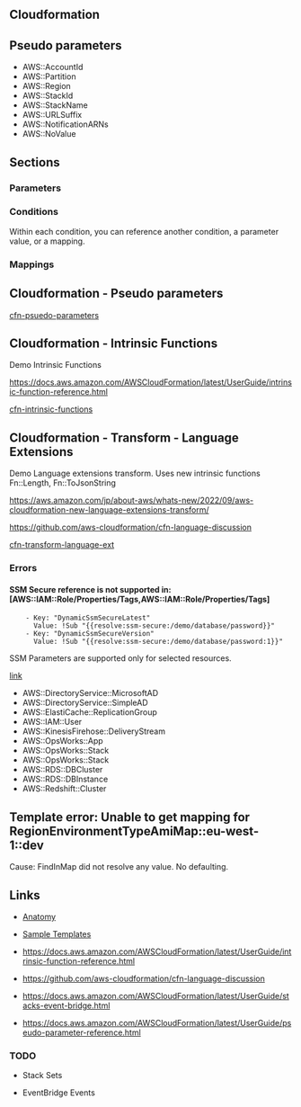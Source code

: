 
## Cloudformation

## Pseudo parameters

- AWS::AccountId
- AWS::Partition
- AWS::Region
- AWS::StackId
- AWS::StackName
- AWS::URLSuffix
- AWS::NotificationARNs
- AWS::NoValue


## Sections

### Parameters

### Conditions

Within each condition, you can reference another condition, a parameter value, or a mapping. 

### Mappings

## Cloudformation - Pseudo parameters

[cfn-psuedo-parameters](cfn-psuedo-parameters.yaml)

## Cloudformation - Intrinsic Functions

Demo Intrinsic Functions

https://docs.aws.amazon.com/AWSCloudFormation/latest/UserGuide/intrinsic-function-reference.html

[cfn-intrinsic-functions](cfn-intrinsic-functions.yaml)

## Cloudformation - Transform - Language Extensions

Demo Language extensions transform. Uses new intrinsic functions Fn::Length, Fn::ToJsonString

https://aws.amazon.com/jp/about-aws/whats-new/2022/09/aws-cloudformation-new-language-extensions-transform/

https://github.com/aws-cloudformation/cfn-language-discussion

[cfn-transform-language-ext](cfn-transform-language-ext.yaml)


### Errors

#### SSM Secure reference is not supported in: [AWS::IAM::Role/Properties/Tags,AWS::IAM::Role/Properties/Tags]
        - Key: "DynamicSsmSecureLatest"
          Value: !Sub "{{resolve:ssm-secure:/demo/database/password}}"
        - Key: "DynamicSsmSecureVersion"
          Value: !Sub "{{resolve:ssm-secure:/demo/database/password:1}}"

SSM Parameters are supported only for selected resources.

[link](https://docs.aws.amazon.com/AWSCloudFormation/latest/UserGuide/dynamic-references.html#template-parameters-dynamic-patterns-resources)

- AWS::DirectoryService::MicrosoftAD
- AWS::DirectoryService::SimpleAD
- AWS::ElastiCache::ReplicationGroup
- AWS::IAM::User
- AWS::KinesisFirehose::DeliveryStream
- AWS::OpsWorks::App
- AWS::OpsWorks::Stack
- AWS::OpsWorks::Stack
- AWS::RDS::DBCluster
- AWS::RDS::DBInstance
- AWS::Redshift::Cluster

## Template error: Unable to get mapping for RegionEnvironmentTypeAmiMap::eu-west-1::dev

Cause: FindInMap did not resolve any value. No defaulting.



## Links

- [Anatomy](https://docs.aws.amazon.com/AWSCloudFormation/latest/UserGuide/template-anatomy.html)

- [Sample Templates](https://docs.aws.amazon.com/AWSCloudFormation/latest/UserGuide/cfn-sample-templates.html)

- https://docs.aws.amazon.com/AWSCloudFormation/latest/UserGuide/intrinsic-function-reference.html

- https://github.com/aws-cloudformation/cfn-language-discussion

- https://docs.aws.amazon.com/AWSCloudFormation/latest/UserGuide/stacks-event-bridge.html

- https://docs.aws.amazon.com/AWSCloudFormation/latest/UserGuide/pseudo-parameter-reference.html

### TODO

- Stack Sets

- EventBridge Events